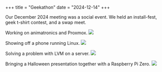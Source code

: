 +++
title = "Geekathon"
date = "2024-12-14"
+++

Our December 2024 meeting was a social event. We held an install-fest, geek t-shirt contest,
and a swap meet.

Working on animatronics and Proxmox.
![](/pics/geekathon-dec2024-a.png)

<!-- more -->

Showing off a phone running Linux.
![](/pics/geekathon-dec2024-b.png)

Solving a problem with LVM on a server.
![](/pics/geekathon-dec2024-c.png)

Bringing a Halloween presentation together with a Raspberry Pi Zero.
![](/pics/geekathon-dec2024-d.png)
